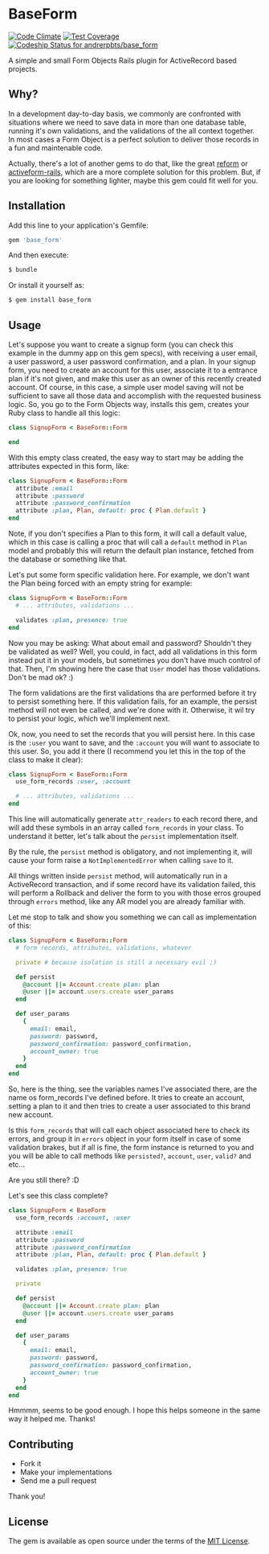 # BaseForm
[![Code Climate](https://codeclimate.com/github/andrerpbts/base_form/badges/gpa.svg)](https://codeclimate.com/github/andrerpbts/base_form)
[![Test Coverage](https://codeclimate.com/github/andrerpbts/base_form/badges/coverage.svg)](https://codeclimate.com/github/andrerpbts/base_form/coverage)
[ ![Codeship Status for andrerpbts/base_form](https://app.codeship.com/projects/8d9be4e0-811f-0134-3da7-7e60ebb19227/status?branch=master)](https://app.codeship.com/projects/182157)

A simple and small Form Objects Rails plugin for ActiveRecord based projects.

## Why?
In a development day-to-day basis, we commonly are confronted with situations where we
need to save data in more than one database table, running it's own validations, and
the validations of the all context together. In most cases a Form Object is a perfect
solution to deliver those records in a fun and maintenable code.

Actually, there's a lot of another gems to do that, like the great
[reform](https://github.com/apotonick/reform) or
[activeform-rails](https://github.com/GCorbel/activeform-rails), which are a more complete
solution for this problem. But, if you are looking for something lighter, maybe this
gem could fit well for you.

## Installation
Add this line to your application's Gemfile:

```ruby
gem 'base_form'
```

And then execute:
```bash
$ bundle
```

Or install it yourself as:
```bash
$ gem install base_form
```

## Usage
Let's suppose you want to create a
signup form (you can check this example in the dummy app on this gem specs), with
receiving a user email, a user password, a user password confirmation, and a plan. In your
signup form, you need to create an account for this user, associate it to a entrance plan
if it's not given, and make this user as an owner of this recently created account. Of course,
in this case, a simple user model saving will not be sufficient to save all those data and
accomplish with the requested business logic. So, you go to the Form Objects way,
installs this gem, creates your Ruby class to handle all this logic:

```ruby
class SignupForm < BaseForm::Form

end
```

With this empty class created, the easy way to start may be adding the attributes expected
in this form, like:

```ruby
class SignupForm < BaseForm::Form
  attribute :email
  attribute :password
  attribute :password_confirmation
  attribute :plan, Plan, default: proc { Plan.default }
end
```

Note, if you don't specifies a Plan to this form, it will call a default value, which in
this case is calling a proc that will call a `default` method in `Plan` model and probably
this will return the default plan instance, fetched from the database or something like that.

Let's put some form specific validation here. For example, we don't want the Plan being forced
with an empty string for example:

```ruby
class SignupForm < BaseForm::Form
  # ... attributes, validations ...

  validates :plan, presence: true
end
```

Now you may be asking: What about email and password? Shouldn't they be validated as well?
Well, you could, in fact, add all validations in this form instead put it in your models,
but sometimes you don't have much control of that.
Then, I'm showing here the case that `User` model has those validations. Don't be mad ok? :)

The form validations are the first validations tha are performed before it try to persist
something here. If this validation fails, for an example, the persist method will not even
be called, and we're done with it. Otherwise, it wil try to persist your logic, which we'll
implement next.

Ok, now, you need to set the records that you will persist here.
In this case is the `:user` you want to save, and the `:account` you will want to associate
to this user. So, you add it there (I recommend you let this in the top of the class to make
it clear):

```ruby
class SignupForm < BaseForm::Form
  use_form_records :user, :account

  # ... attributes, validations ...
end
```

This line will automatically generate `attr_readers` to each record there, and will add these
symbols in an array called `form_records` in your class. To understand it better, let's talk
about the `persist` implementation itself.

By the rule, the `persist` method is obligatory, and not implementing it, will cause your form
raise a `NotImplementedError` when calling `save` to it.

All things written inside `persist` method, will automatically run in a ActiveRecord transaction,
and if some record have its validation failed, this will perform a Rollback and deliver the form
to you with those erros grouped through `errors` method, like any AR model you are already
familiar with.

Let me stop to talk and show you something we can call as implementation of this:

```ruby
class SignupForm < BaseForm::Form
  # form records, attributes, validations, whatever

  private # because isolation is still a necessary evil ;)

  def persist
    @account ||= Account.create plan: plan
    @user ||= account.users.create user_params
  end

  def user_params
    {
      email: email,
      password: password,
      password_confirmation: password_confirmation,
      account_owner: true
    }
  end
end
```

So, here is the thing, see the variables names I've associated there, are the name os
form_records I've defined before. It tries to create an account, setting a plan to it
and then tries to create a user associated to this brand new account.

Is this `form_records` that will call each object associated here to check its errors,
and group it in `errors` object in your form itself in case of some validation brakes,
but if all is fine, the form instance is returned to you and you will be able to call
methods like `persisted?`, `account`, `user`, `valid?` and etc...

Are you still there? :D

Let's see this class complete?

```ruby
class SignupForm < BaseForm
  use_form_records :account, :user

  attribute :email
  attribute :password
  attribute :password_confirmation
  attribute :plan, Plan, default: proc { Plan.default }

  validates :plan, presence: true

  private

  def persist
    @account ||= Account.create plan: plan
    @user ||= account.users.create user_params
  end

  def user_params
    {
      email: email,
      password: password,
      password_confirmation: password_confirmation,
      account_owner: true
    }
  end
end
```

Hmmmm, seems to be good enough. I hope this helps someone in the same way it
helped me. Thanks!

## Contributing
- Fork it
- Make your implementations
- Send me a pull request

Thank you!

## License
The gem is available as open source under the terms of the [MIT License](http://opensource.org/licenses/MIT).
